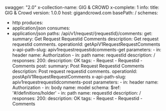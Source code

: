 swagger: "2.0"
x-collection-name: GIG & CROWD
x-complete: 1
info:
  title: GIG & Crowd
  version: 1.0.0
host: gigandcrowd.com
basePath: /
schemes:
- http
produces:
- application/json
consumes:
- application/json
paths:
  /api/v1/request/{requestId}/comments:
    get:
      summary: Get Request Requestid Comments
      description: Get request requestid comments.
      operationId: getApiV1RequestRequestComments
      x-api-path-slug: apiv1requestrequestidcomments-get
      parameters:
      - in: header
        name: Authorization
      - in: path
        name: requestId
        description: /
      responses:
        200:
          description: OK
      tags:
      - Request
      - Requestid
      - Comments
    post:
      summary: Post Request Requestid Comments
      description: Post request requestid comments.
      operationId: postApiV1RequestRequestComments
      x-api-path-slug: apiv1requestrequestidcomments-post
      parameters:
      - in: header
        name: Authorization
      - in: body
        name: model
        schema:
          $ref: '#/definitions/holder'
      - in: path
        name: requestId
        description: /
      responses:
        200:
          description: OK
      tags:
      - Request
      - Requestid
      - Comments